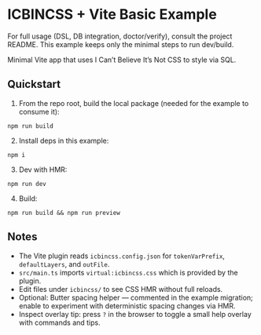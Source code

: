 # ICBINCSS + Vite Basic Example

For full usage (DSL, DB integration, doctor/verify), consult the project README. This example keeps only the minimal steps to run dev/build.

Minimal Vite app that uses I Can’t Believe It’s Not CSS to style via SQL.

## Quickstart

1. From the repo root, build the local package (needed for the example to consume it):

```
npm run build
```

2. Install deps in this example:

```
npm i
```

3. Dev with HMR:

```
npm run dev
```

4. Build:

```
npm run build && npm run preview
```

## Notes

- The Vite plugin reads `icbincss.config.json` for `tokenVarPrefix`, `defaultLayers`, and `outFile`.
- `src/main.ts` imports `virtual:icbincss.css` which is provided by the plugin.
- Edit files under `icbincss/` to see CSS HMR without full reloads.
- Optional: Butter spacing helper — commented in the example migration; enable to experiment with deterministic spacing changes via HMR.
- Inspect overlay tip: press `?` in the browser to toggle a small help overlay with commands and tips.
